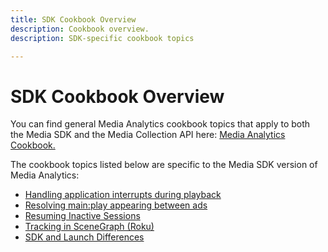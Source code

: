 ```yaml
---
title: SDK Cookbook Overview
description: Cookbook overview.
description: SDK-specific cookbook topics 

---
```


# SDK Cookbook Overview

You can find general Media Analytics cookbook topics that apply to both the Media SDK and the Media Collection API here: [Media Analytics Cookbook.](/help/media-analytics-cookbook/media-analytics-cookbook.md)

The cookbook topics listed below are specific to the Media SDK version of Media Analytics:

* [Handling application interrupts during playback](/help/sdk-implement/cookbook/app-interrupts.md)
* [Resolving main:play appearing between ads](/help/sdk-implement/cookbook/fix-ad-play-ad.md)
* [Resuming Inactive Sessions](/help/sdk-implement/cookbook/resuming-inactive.md)
* [Tracking in SceneGraph (Roku)](/help/sdk-implement/cookbook/sdk-track-scenegraph.md)
* [SDK and Launch Differences](/help/sdk-implement/cookbook/sdk-vs-launch-qoe.md)

